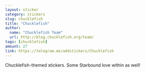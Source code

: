 ```yaml
---
layout: sticker
category: stickers
slug: chucklefish
title: "Chucklefish"
author:
  name: "Chucklefish Team"
  url: http://blog.chucklefish.org/team/
tags: [chucklefish]
amount: 27
link: https://telegram.me/addstickers/Chucklefish
---
```


Chucklefish-themed stickers. Some Starbound love within as well!

